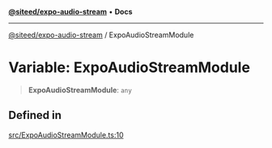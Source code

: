 [**@siteed/expo-audio-stream**](../README.md) • **Docs**

***

[@siteed/expo-audio-stream](../README.md) / ExpoAudioStreamModule

# Variable: ExpoAudioStreamModule

> **ExpoAudioStreamModule**: `any`

## Defined in

[src/ExpoAudioStreamModule.ts:10](https://github.com/deeeed/expo-audio-stream/blob/480d2108a79baced010ed04bb030f97c7233e8b0/packages/expo-audio-stream/src/ExpoAudioStreamModule.ts#L10)
